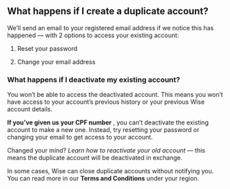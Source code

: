 ## What happens if I create a duplicate account?  
We’ll send an email to your registered email address if we notice this has happened — with 2 options to access your existing account: 

  1. Reset your password

  2. Change your email address




### What happens if I deactivate my existing account? 

You won’t be able to access the deactivated account. This means you won’t have access to your account’s previous history or your previous Wise account details.

 **If you’ve given us your CPF number** , you can’t deactivate the existing account to make a new one. Instead, try resetting your password or changing your email to get access to your account. 

Changed your mind? _Learn how to reactivate your old account_ — this means the duplicate account will be deactivated in exchange.

In some cases, Wise can close duplicate accounts without notifying you. You can read more in our **Terms and Conditions** under your region.